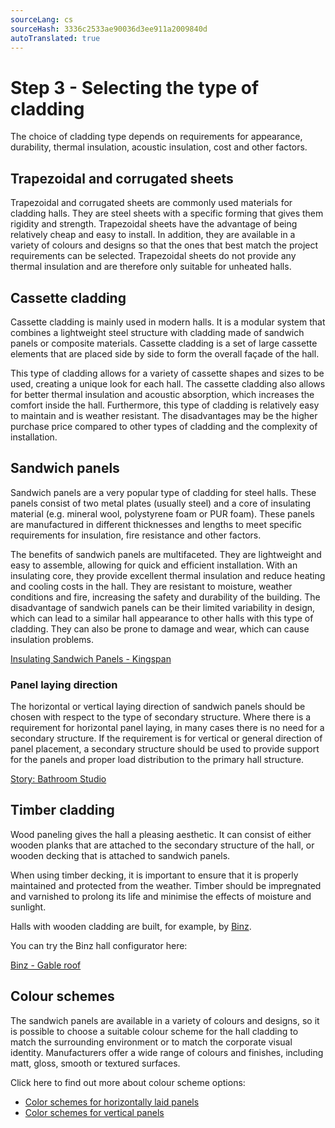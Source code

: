 ```yaml
---
sourceLang: cs
sourceHash: 3336c2533ae90036d3ee911a2009840d
autoTranslated: true
---
```



# Step 3 - Selecting the type of cladding

The choice of cladding type depends on requirements for appearance, durability, thermal insulation, acoustic insulation, cost and other factors.

## Trapezoidal and corrugated sheets
Trapezoidal and corrugated sheets are commonly used materials for cladding halls. They are steel sheets with a specific forming that gives them rigidity and strength. Trapezoidal sheets have the advantage of being relatively cheap and easy to install. In addition, they are available in a variety of colours and designs so that the ones that best match the project requirements can be selected. Trapezoidal sheets do not provide any thermal insulation and are therefore only suitable for unheated halls.

## Cassette cladding
Cassette cladding is mainly used in modern halls. It is a modular system that combines a lightweight steel structure with cladding made of sandwich panels or composite materials. Cassette cladding is a set of large cassette elements that are placed side by side to form the overall façade of the hall.

This type of cladding allows for a variety of cassette shapes and sizes to be used, creating a unique look for each hall. The cassette cladding also allows for better thermal insulation and acoustic absorption, which increases the comfort inside the hall. Furthermore, this type of cladding is relatively easy to maintain and is weather resistant. The disadvantages may be the higher purchase price compared to other types of cladding and the complexity of installation.

## Sandwich panels
Sandwich panels are a very popular type of cladding for steel halls. These panels consist of two metal plates (usually steel) and a core of insulating material (e.g. mineral wool, polystyrene foam or PUR foam). These panels are manufactured in different thicknesses and lengths to meet specific requirements for insulation, fire resistance and other factors.

The benefits of sandwich panels are multifaceted. They are lightweight and easy to assemble, allowing for quick and efficient installation. With an insulating core, they provide excellent thermal insulation and reduce heating and cooling costs in the hall. They are resistant to moisture, weather conditions and fire, increasing the safety and durability of the building.
The disadvantage of sandwich panels can be their limited variability in design, which can lead to a similar hall appearance to other halls with this type of cladding. They can also be prone to damage and wear, which can cause insulation problems.

[Insulating Sandwich Panels - Kingspan](https://www.kingspan.com/cz/cs/produkty/izolacni-sendvicove-panely/)

### Panel laying direction
The horizontal or vertical laying direction of sandwich panels should be chosen with respect to the type of secondary structure. Where there is a requirement for horizontal panel laying, in many cases there is no need for a secondary structure. If the requirement is for vertical or general direction of panel placement, a secondary structure should be used to provide support for the panels and proper load distribution to the primary hall structure.


[Story: Bathroom Studio](../stories/bathroomStudio.md)

## Timber cladding
Wood paneling gives the hall a pleasing aesthetic. It can consist of either wooden planks that are attached to the secondary structure of the hall, or wooden decking that is attached to sandwich panels.

When using timber decking, it is important to ensure that it is properly maintained and protected from the weather. Timber should be impregnated and varnished to prolong its life and minimise the effects of moisture and sunlight.

Halls with wooden cladding are built, for example, by [Binz](https://www.holzbau-binz.de/).

You can try the Binz hall configurator here:

[Binz - Gable roof](https://www.wunschhalle.de/hallenkonfigurator/de/inquiry/new?prototype=HolzbauBinzDuopitch)

## Colour schemes
The sandwich panels are available in a variety of colours and designs, so it is possible to choose a suitable colour scheme for the hall cladding to match the surrounding environment or to match the corporate visual identity. Manufacturers offer a wide range of colours and finishes, including matt, gloss, smooth or textured surfaces.

Click here to find out more about colour scheme options:

 - [Color schemes for horizontally laid panels](../advanced/sheeting/wallColorSchemeHorizontal.md)
 - [Color schemes for vertical panels](../advanced/sheeting/wallColorSchemeVertical.md)
